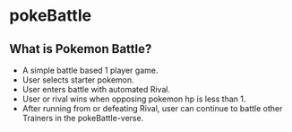 # pokeBattle
## What is Pokemon Battle?

- A simple battle based 1 player game.
- User selects starter pokemon.
- User enters battle with automated Rival.
- User or rival wins when opposing pokemon hp is less than 1.
- After running from or defeating Rival, user can continue to battle other Trainers in the pokeBattle-verse.
